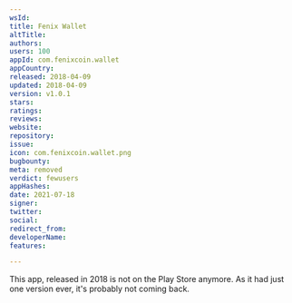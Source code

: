 ```yaml
---
wsId: 
title: Fenix Wallet
altTitle: 
authors: 
users: 100
appId: com.fenixcoin.wallet
appCountry: 
released: 2018-04-09
updated: 2018-04-09
version: v1.0.1
stars: 
ratings: 
reviews: 
website: 
repository: 
issue: 
icon: com.fenixcoin.wallet.png
bugbounty: 
meta: removed
verdict: fewusers
appHashes: 
date: 2021-07-18
signer: 
twitter: 
social: 
redirect_from: 
developerName: 
features: 

---
```


This app, released in 2018 is not on the Play Store anymore. As it had just one
version ever, it's probably not coming back.
